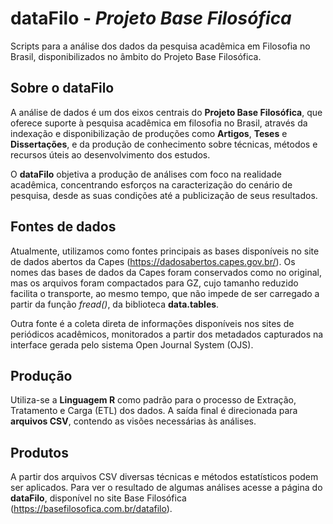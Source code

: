 # dataFilo - _Projeto Base Filosófica_

Scripts para a análise dos dados da pesquisa acadêmica em Filosofia no Brasil, disponibilizados no âmbito do Projeto Base Filosófica.

## Sobre o dataFilo

A análise de dados é um dos eixos centrais do __Projeto Base Filosófica__, que oferece suporte à pesquisa acadêmica em filosofia no Brasil, através da indexação e disponibilização de produções como __Artigos__, __Teses__ e __Dissertações__, e da produção de conhecimento sobre técnicas, métodos e recursos úteis ao desenvolvimento dos estudos.

O __dataFilo__ objetiva a produção de análises com foco na realidade acadêmica, concentrando esforços na caracterização do cenário de pesquisa, desde as suas condições até a publicização de seus resultados.

## Fontes de dados

Atualmente, utilizamos como fontes principais as bases disponíveis no site de dados abertos da Capes (https://dadosabertos.capes.gov.br/). Os nomes das bases de dados da Capes foram conservados como no original, mas os arquivos foram compactados para GZ, cujo tamanho reduzido facilita o transporte, ao mesmo tempo, que não impede de ser carregado a partir da função _fread()_, da biblioteca __data.tables__.

Outra fonte é a coleta direta de informações disponíveis nos sites de periódicos acadêmicos, monitorados a partir dos metadados capturados na interface gerada pelo sistema Open Journal System (OJS).

## Produção

Utiliza-se a __Linguagem R__ como padrão para o processo de Extração, Tratamento e Carga (ETL) dos dados. A saída final é direcionada para __arquivos CSV__, contendo as visões necessárias às análises.

## Produtos

A partir dos arquivos CSV diversas técnicas e métodos estatísticos podem ser aplicados. Para ver o resultado de algumas análises acesse a página do __dataFilo__, disponível no site Base Filosófica (https://basefilosofica.com.br/datafilo).